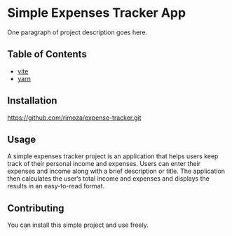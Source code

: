 # Simple Expenses Tracker App

One paragraph of project description goes here.

## Table of Contents

- [vite](#installation)
- [yarn](#usage)

## Installation

https://github.com/rimoza/expense-tracker.git

## Usage

A simple expenses tracker project is an application that helps users keep track of their personal income and expenses. Users can enter their expenses and income along with a brief description or title. The application then calculates the user’s total income and expenses and displays the results in an easy-to-read format.

## Contributing

You can install this simple project and use freely.

